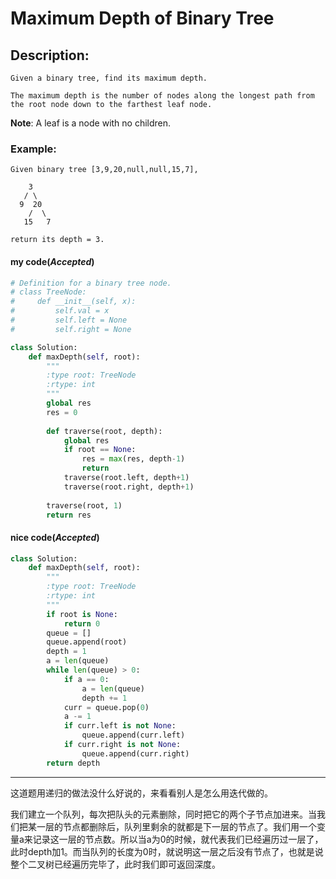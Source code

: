 # Maximum Depth of Binary Tree
## Description:
```
Given a binary tree, find its maximum depth.

The maximum depth is the number of nodes along the longest path from the root node down to the farthest leaf node.
```
**Note**: A leaf is a node with no children.

### Example:
```
Given binary tree [3,9,20,null,null,15,7],

    3
   / \
  9  20
    /  \
   15   7

return its depth = 3.
```
#### my code(*Accepted*)
```python
# Definition for a binary tree node.
# class TreeNode:
#     def __init__(self, x):
#         self.val = x
#         self.left = None
#         self.right = None

class Solution:
    def maxDepth(self, root):
        """
        :type root: TreeNode
        :rtype: int
        """
        global res
        res = 0
        
        def traverse(root, depth):
            global res
            if root == None:
                res = max(res, depth-1)
                return
            traverse(root.left, depth+1)
            traverse(root.right, depth+1)
        
        traverse(root, 1)
        return res
```
#### nice code(*Accepted*)
```python
class Solution:
    def maxDepth(self, root):
        """
        :type root: TreeNode
        :rtype: int
        """
        if root is None:
        	return 0
        queue = []
       	queue.append(root)
       	depth = 1
       	a = len(queue)
       	while len(queue) > 0:
       		if a == 0:
       			a = len(queue)
       			depth += 1
       		curr = queue.pop(0)
       		a -= 1
       		if curr.left is not None:
       			queue.append(curr.left)
       		if curr.right is not None:
       			queue.append(curr.right)
       	return depth
```
********************************************
这道题用递归的做法没什么好说的，来看看别人是怎么用迭代做的。

我们建立一个队列，每次把队头的元素删除，同时把它的两个子节点加进来。当我们把某一层的节点都删除后，队列里剩余的就都是下一层的节点了。我们用一个变量a来记录这一层的节点数。所以当a为0的时候，就代表我们已经遍历过一层了，此时depth加1。而当队列的长度为0时，就说明这一层之后没有节点了，也就是说整个二叉树已经遍历完毕了，此时我们即可返回深度。